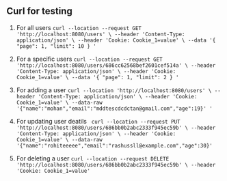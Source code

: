 ## Curl for testing

1) For all users
`curl --location --request GET 'http://localhost:8080/users' \
--header 'Content-Type: application/json' \
--header 'Cookie: Cookie_1=value' \
--data '{
  "page": 1,
  "limit": 10
}
'`
2) For a specific users
`curl --location --request GET 'http://localhost:8080/users/686cc62568bef2601cef514a' \
--header 'Content-Type: application/json' \
--header 'Cookie: Cookie_1=value' \
--data '{
  "page": 1,
  "limit": 2
}
'`
3) For adding a user
`curl --location 'http://localhost:8080/users' \
--header 'Content-Type: application/json' \
--header 'Cookie: Cookie_1=value' \
--data-raw '{"name":"mohan","email":"mddtescdcdctan@gmail.com","age":19}'
'`
4) For updating user deatils
`
curl --location --request PUT 'http://localhost:8080/users/686bb0b2abc2333f945ec59b' \
--header 'Content-Type: application/json' \
--header 'Cookie: Cookie_1=value' \
--data-raw '{"name":"rohiteeeee","email":"rashussll@example.com","age":30}'`

5) For deleting a user
`
curl --location --request DELETE 'http://localhost:8080/users/686bb0b2abc2333f945ec59b' \
--header 'Cookie: Cookie_1=value'
`
